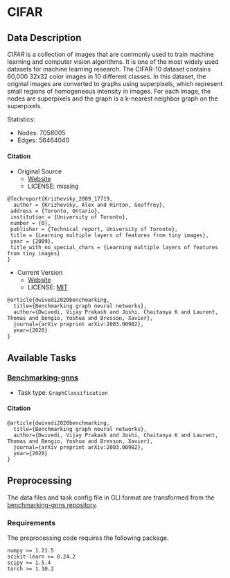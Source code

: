 # CIFAR
## Data Description

*CIFAR* is a collection of images that are commonly used to train machine learning and computer vision algorithms. It is one of the most widely used datasets for machine learning research. The CIFAR-10 dataset contains 60,000 32x32 color images in 10 different classes. In this dataset, the original images are converted to graphs using superpixels, which represent small regions of homogeneous intensity in images. For each image, the nodes are superpixels and the graph is a k-nearest neighbor graph on the superpixels.

Statistics:

- Nodes: 7058005
- Edges: 56464040

#### Citation
- Original Source
  + [Website](https://www.cs.toronto.edu/~kriz/cifar.html)
  + LICENSE: missing
```
@Techreport{Krizhevsky_2009_17719,
  author = {Krizhevsky, Alex and Hinton, Geoffrey},
 address = {Toronto, Ontario},
 institution = {University of Toronto},
 number = {0},
 publisher = {Technical report, University of Toronto},
 title = {Learning multiple layers of features from tiny images},
 year = {2009},
 title_with_no_special_chars = {Learning multiple layers of features from tiny images}
}
```
- Current Version
  + [Website](https://github.com/graphdeeplearning/benchmarking-gnns/tree/master/data/superpixels)
  + LICENSE: [MIT](https://github.com/graphdeeplearning/benchmarking-gnns/blob/master/LICENSE)
```
@article{dwivedi2020benchmarking,
  title={Benchmarking graph neural networks},
  author={Dwivedi, Vijay Prakash and Joshi, Chaitanya K and Laurent, Thomas and Bengio, Yoshua and Bresson, Xavier},
  journal={arXiv preprint arXiv:2003.00982},
  year={2020}
}
```

## Available Tasks
### [Benchmarking-gnns](https://github.com/graphdeeplearning/benchmarking-gnns/)
- Task type:  `GraphClassification`

#### Citation
```
@article{dwivedi2020benchmarking,
  title={Benchmarking graph neural networks},
  author={Dwivedi, Vijay Prakash and Joshi, Chaitanya K and Laurent, Thomas and Bengio, Yoshua and Bresson, Xavier},
  journal={arXiv preprint arXiv:2003.00982},
  year={2020}
}
```

## Preprocessing
The data files and task config file in GLI format are transformed from the [benchmarking-gnns repository](https://github.com/graphdeeplearning/benchmarking-gnns/).

### Requirements
The preprocessing code requires the following package.

```
numpy >= 1.21.5
scikit-learn >= 0.24.2
scipy >= 1.5.4
torch >= 1.10.2
```
